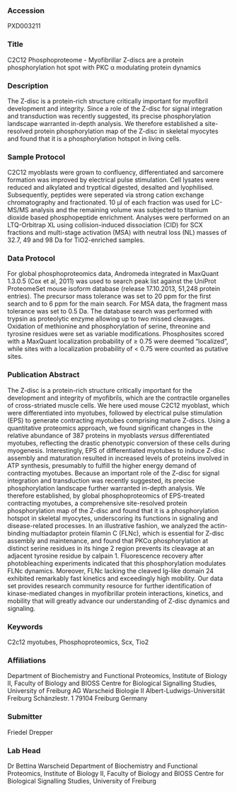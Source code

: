 ### Accession
PXD003211

### Title
C2C12 Phosphoproteome -  Myofibrillar Z-discs are a protein phosphorylation hot spot with PKC α modulating protein dynamics

### Description
The Z-disc is a protein-rich structure critically important for myofibril development and integrity. Since a role of the Z-disc for signal integration and transduction was recently suggested, its precise phosphorylation landscape warranted in-depth analysis. We therefore established a site-resolved protein phosphorylation map of the Z-disc in skeletal myocytes and found that it is a phosphorylation hotspot in living cells.

### Sample Protocol
C2C12 myoblasts were grown to confluency, differentiated and sarcomere formation was improved by electrical pulse stimulation. Cell lysates were reduced and alkylated and tryptical digested, desalted and lyophilised. Subsequently, peptides were seperated via strong cation exchange chromatography and fractionated. 10 µl of each fraction was used for LC-MS/MS analysis and the remaining volume was subjected to titanium dioxide based phosphopeptide enrichment. Analyses were performed on an LTQ-Orbitrap XL using collision-induced dissociation (CID) for SCX fractions and multi-stage activation (MSA) with neutral loss (NL) masses of 32.7, 49 and 98 Da for TiO2-enriched samples.

### Data Protocol
For global phosphoproteomics data, Andromeda integrated in MaxQuant 1.3.0.5 (Cox et al, 2011) was used to search peak list against the UniProt ProteomeSet mouse isoform database (release 17.10.2013, 51,248 protein entries). The precursor mass tolerance was set to 20 ppm for the first search and to 6 ppm for the main search. For MSA data, the fragment mass tolerance was set to 0.5 Da. The database search was performed with trypsin as proteolytic enzyme allowing up to two missed cleavages. Oxidation of methionine and phosphorylation of serine, threonine and tyrosine residues were set as variable modifications. Phosphosites scored with a MaxQuant localization probability of ≥ 0.75 were deemed “localized”, while sites with a localization probability of < 0.75 were counted as putative sites.

### Publication Abstract
The Z-disc is a protein-rich structure critically important for the development and integrity of myofibrils, which are the contractile organelles of cross-striated muscle cells. We here used mouse C2C12 myoblast, which were differentiated into myotubes, followed by electrical pulse stimulation (EPS) to generate contracting myotubes comprising mature Z-discs. Using a quantitative proteomics approach, we found significant changes in the relative abundance of 387 proteins in myoblasts <i>versus</i> differentiated myotubes, reflecting the drastic phenotypic conversion of these cells during myogenesis. Interestingly, EPS of differentiated myotubes to induce Z-disc assembly and maturation resulted in increased levels of proteins involved in ATP synthesis, presumably to fulfill the higher energy demand of contracting myotubes. Because an important role of the Z-disc for signal integration and transduction was recently suggested, its precise phosphorylation landscape further warranted in-depth analysis. We therefore established, by global phosphoproteomics of EPS-treated contracting myotubes, a comprehensive site-resolved protein phosphorylation map of the Z-disc and found that it is a phosphorylation hotspot in skeletal myocytes, underscoring its functions in signaling and disease-related processes. In an illustrative fashion, we analyzed the actin-binding multiadaptor protein filamin C (FLNc), which is essential for Z-disc assembly and maintenance, and found that PKC&#x3b1; phosphorylation at distinct serine residues in its hinge 2 region prevents its cleavage at an adjacent tyrosine residue by calpain 1. Fluorescence recovery after photobleaching experiments indicated that this phosphorylation modulates FLNc dynamics. Moreover, FLNc lacking the cleaved Ig-like domain 24 exhibited remarkably fast kinetics and exceedingly high mobility. Our data set provides research community resource for further identification of kinase-mediated changes in myofibrillar protein interactions, kinetics, and mobility that will greatly advance our understanding of Z-disc dynamics and signaling.

### Keywords
C2c12 myotubes, Phosphoproteomics, Scx, Tio2

### Affiliations
Department of Biochemistry and Functional Proteomics, Institute of Biology II, Faculty of Biology and BIOSS Centre for Biological Signalling Studies, University of Freiburg
AG Warscheid
Biologie II
Albert-Ludwigs-Universität Freiburg
Schänzlestr. 1
79104 Freiburg
Germany


### Submitter
Friedel Drepper

### Lab Head
Dr Bettina Warscheid
Department of Biochemistry and Functional Proteomics, Institute of Biology II, Faculty of Biology and BIOSS Centre for Biological Signalling Studies, University of Freiburg


